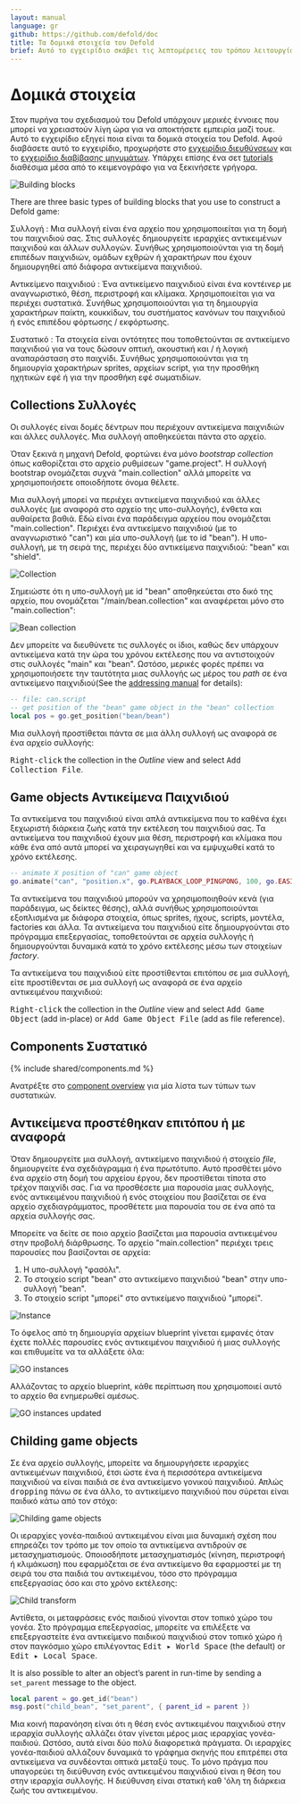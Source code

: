 ```yaml
---
layout: manual
language: gr
github: https://github.com/defold/doc
title: Τα δομικά στοιχεία του Defold
brief: Αυτό το εγχειρίδιο σκάβει τις λεπτομέρειες του τρόπου λειτουργίας των αντικειμένων, των συστατικών και των συλλογών του παιχνιδιού.
---
```


#  Δομικά στοιχεία

Στον πυρήνα του σχεδιασμού του Defold υπάρχουν μερικές έννοιες που μπορεί να χρειαστούν λίγη ώρα για να αποκτήσετε εμπειρία μαζί τουε. Αυτό το εγχειρίδιο εξηγεί ποια είναι τα δομικά στοιχεία του Defold. Αφού διαβάσετε αυτό το εγχειρίδιο, προχωρήστε στο [εγχειρίδιο διευθύνσεων](/gr/manuals/addressing) και το [εγχειρίδιο διαβίβασης μηνυμάτων](/gr/manuals/message-passing). Υπάρχει επίσης ένα σετ [tutorials](/tutorials/getting-started) διαθέσιμα μέσα από το κειμενογράφο για να ξεκινήσετε γρήγορα.

![Building blocks](/manuals/images/building_blocks/building_blocks.png)

There are three basic types of building blocks that you use to construct a Defold game:

Συλλογή
: Μια συλλογή είναι ένα αρχείο που χρησιμοποιείται για τη δομή του παιχνιδιού σας. Στις συλλογές δημιουργείτε ιεραρχίες αντικειμένων παιχνιδού και άλλων συλλογών. Συνήθως χρησιμοποιούνται για τη δομή επιπέδων παιχνιδιών, ομάδων εχθρών ή χαρακτήρων που έχουν δημιουργηθεί από διάφορα αντικείμενα παιχνιδιού.

Αντικείμενο παιχνιδιού
: Ένα αντικείμενο παιχνιδιού είναι ένα κοντέινερ με αναγνωριστικό, θέση, περιστροφή και κλίμακα. Χρησιμοποιείται για να περιέχει συστατικά. Συνήθως χρησιμοποιούνται για τη δημιουργία χαρακτήρων παίκτη, κουκκίδων, του συστήματος κανόνων του παιχνιδιού ή ενός επιπέδου φόρτωσης / εκφόρτωσης.

Συστατικό
: Τα στοιχεία είναι οντότητες που τοποθετούνται σε αντικείμενο παιχνιδιού για να τους δώσουν οπτική, ακουστική και / ή λογική αναπαράσταση στο παιχνίδι. Συνήθως χρησιμοποιούνται για τη δημιουργία χαρακτήρων sprites, αρχείων script, για την προσθήκη ηχητικών εφέ ή για την προσθήκη εφέ σωματιδίων.

## Collections Συλλογές

Οι συλλογές είναι δομές δέντρων που περιέχουν αντικείμενα παιχνιδιών και άλλες συλλογές. Μια συλλογή αποθηκεύεται πάντα στο αρχείο.

Όταν ξεκινά η μηχανή Defold, φορτώνει ένα μόνο _bootstrap collection_ όπως καθορίζεται στο αρχείο ρυθμίσεων "game.project". Η συλλογή bootstrap ονομάζεται συχνά "main.collection" αλλά μπορείτε να χρησιμοποιήσετε οποιοδήποτε όνομα θέλετε.

Μια συλλογή μπορεί να περιέχει αντικείμενα παιχνιδιού και άλλες συλλογές (με αναφορά στο αρχείο της υπο-συλλογής), ένθετα και αυθαίρετα βαθιά. Εδώ είναι ένα παράδειγμα αρχείου που ονομάζεται "main.collection". Περιέχει ένα αντικείμενο παιχνιδιού (με το αναγνωριστικό "can") και μία υπο-συλλογή (με το id "bean"). Η υπο-συλλογή, με τη σειρά της, περιέχει δύο αντικείμενα παιχνιδιού: "bean" και "shield".

![Collection](/manuals/images/building_blocks/collection.png)

Σημειώστε ότι η υπο-συλλογή με id "bean" αποθηκεύεται στο δικό της αρχείο, που ονομάζεται "/main/bean.collection" και αναφέρεται μόνο στο "main.collection":

![Bean collection](/manuals/images/building_blocks/bean_collection.png)

Δεν μπορείτε να διευθύνετε τις συλλογές οι ίδιοι, καθώς δεν υπάρχουν αντικείμενα κατά την ώρα του χρόνου εκτέλεσης που να αντιστοιχούν στις συλλογές "main" και "bean". Ωστόσο, μερικές φορές πρέπει να χρησιμοποιήσετε την ταυτότητα μιας συλλογής ως μέρος του _path_ σε ένα αντικείμενο παιχνιδιού(See the [addressing manual](/gr/manuals/addressing) for details):

```lua
-- file: can.script
-- get position of the "bean" game object in the "bean" collection
local pos = go.get_position("bean/bean")
```

Μια συλλογή προστίθεται πάντα σε μια άλλη συλλογή ως αναφορά σε ένα αρχείο συλλογής:

<kbd>Right-click</kbd> the collection in the *Outline* view and select <kbd>Add Collection File</kbd>.

## Game objects Αντικείμενα Παιχνιδιού

Τα αντικείμενα του παιχνιδιού είναι απλά αντικείμενα που το καθένα έχει ξεχωριστή διάρκεια ζωής κατά την εκτέλεση του παιχνιδιού σας. Τα αντικείμενα του παιχνιδιού έχουν μια θέση, περιστροφή και κλίμακα που κάθε ένα από αυτά μπορεί να χειραγωγηθεί και να εμψυχωθεί κατά το χρόνο εκτέλεσης.

```lua
-- animate X position of "can" game object
go.animate("can", "position.x", go.PLAYBACK_LOOP_PINGPONG, 100, go.EASING_LINEAR, 1.0)
```

Τα αντικείμενα του παιχνιδιού μπορούν να χρησιμοποιηθούν κενά (για παράδειγμα, ως δείκτες θέσης), αλλά συνήθως χρησιμοποιούνται εξοπλισμένα με διάφορα στοιχεία, όπως sprites, ήχους, scripts, μοντέλα, factories και άλλα. Τα αντικείμενα του παιχνιδιού είτε δημιουργούνται στο πρόγραμμα επεξεργασίας, τοποθετούνται σε αρχεία συλλογής ή δημιουργούνται δυναμικά κατά το χρόνο εκτέλεσης μέσω των στοιχείων _factory_.

Τα αντικείμενα του παιχνιδιού είτε προστίθενται επιτόπου σε μια συλλογή, είτε προστίθενται σε μια συλλογή ως αναφορά σε ένα αρχείο αντικειμένου παιχνιδιού:

<kbd>Right-click</kbd> the collection in the *Outline* view and select <kbd>Add Game Object</kbd> (add in-place) or <kbd>Add Game Object File</kbd> (add as file reference).


## Components Συστατικό
{% include shared/components.md %}

Ανατρέξτε στο [component overview](/gr/manuals/components/) για μία λίστα των τύπων των συστατικών.

## Αντικείμενα προστέθηκαν επιτόπου ή με αναφορά

Όταν δημιουργείτε μια συλλογή, αντικείμενο παιχνιδιού ή στοιχείο _file_, δημιουργείτε ένα σχεδιάγραμμα ή ένα πρωτότυπο. Αυτό προσθέτει μόνο ένα αρχείο στη δομή του αρχείου έργου, δεν προστίθεται τίποτα στο τρέχον παιχνίδι σας. Για να προσθέσετε μια παρουσία μιας συλλογής, ενός αντικειμένου παιχνιδιού ή ενός στοιχείου που βασίζεται σε ένα αρχείο σχεδιαγράμματος, προσθέτετε μια παρουσία του σε ένα από τα αρχεία συλλογής σας.

Μπορείτε να δείτε σε ποιο αρχείο βασίζεται μια παρουσία αντικειμένου στην προβολή διάρθρωσης. Το αρχείο "main.collection" περιέχει τρεις παρουσίες που βασίζονται σε αρχεία:

1. Η υπο-συλλογή "φασόλι".
2. Το στοιχείο script "bean" στο αντικείμενο παιχνιδιού "bean" στην υπο-συλλογή "bean".
3. Το στοιχείο script "μπορεί" στο αντικείμενο παιχνιδιού "μπορεί".

![Instance](/manuals/images/building_blocks/instance.png)

Το όφελος από τη δημιουργία αρχείων blueprint γίνεται εμφανές όταν έχετε πολλές παρουσίες ενός αντικειμένου παιχνιδιού ή μιας συλλογής και επιθυμείτε να τα αλλάξετε όλα:

![GO instances](/manuals/images/building_blocks/go_instance.png)

Αλλάζοντας το αρχείο blueprint, κάθε περίπτωση που χρησιμοποιεί αυτό το αρχείο θα ενημερωθεί αμέσως.

![GO instances updated](/manuals/images/building_blocks/go_instance2.png)

## Childing game objects

Σε ένα αρχείο συλλογής, μπορείτε να δημιουργήσετε ιεραρχίες αντικειμένων παιχνιδιού, έτσι ώστε ένα ή περισσότερα αντικείμενα παιχνιδιού να είναι παιδιά σε ένα αντικείμενο γονικού παιχνιδιού. Απλώς <kbd>dropping</kbd> πάνω σε ένα άλλο, το αντικείμενο παιχνιδιού που σύρεται είναι παιδικό κάτω από τον στόχο:

![Childing game objects](/manuals/images/building_blocks/childing.png)

Οι ιεραρχίες γονέα-παιδιού αντικειμένου είναι μια δυναμική σχέση που επηρεάζει τον τρόπο με τον οποίο τα αντικείμενα αντιδρούν σε μετασχηματισμούς. Οποιοσδήποτε μετασχηματισμός (κίνηση, περιστροφή ή κλιμάκωση) που εφαρμόζεται σε ένα αντικείμενο θα εφαρμοστεί με τη σειρά του στα παιδιά του αντικειμένου, τόσο στο πρόγραμμα επεξεργασίας όσο και στο χρόνο εκτέλεσης:

![Child transform](/manuals/images/building_blocks/child_transform.png)

Αντίθετα, οι μεταφράσεις ενός παιδιού γίνονται στον τοπικό χώρο του γονέα. Στο πρόγραμμα επεξεργασίας, μπορείτε να επιλέξετε να επεξεργαστείτε ένα αντικείμενο παιδικού παιχνιδιού στον τοπικό χώρο ή στον παγκόσμιο χώρο επιλέγοντας <kbd>Edit ▸ World Space</kbd> (the default) or <kbd>Edit ▸ Local Space</kbd>.

It is also possible to alter an object’s parent in run-time by sending a `set_parent` message to the object.

```lua
local parent = go.get_id("bean")
msg.post("child_bean", "set_parent", { parent_id = parent })
```

Μια κοινή παρανόηση είναι ότι η θέση ενός αντικειμένου παιχνιδιού στην ιεραρχία συλλογής αλλάζει όταν γίνεται μέρος μιας ιεραρχίας γονέα-παιδιού. Ωστόσο, αυτά είναι δύο πολύ διαφορετικά πράγματα. Οι ιεραρχίες γονέα-παιδιού αλλάζουν δυναμικά το γράφημα σκηνής που επιτρέπει στα αντικείμενα να συνδέονται οπτικά μεταξύ τους. Το μόνο πράγμα που υπαγορεύει τη διεύθυνση ενός αντικειμένου παιχνιδιού είναι η θέση του στην ιεραρχία συλλογής. Η διεύθυνση είναι στατική καθ 'όλη τη διάρκεια ζωής του αντικειμένου.
